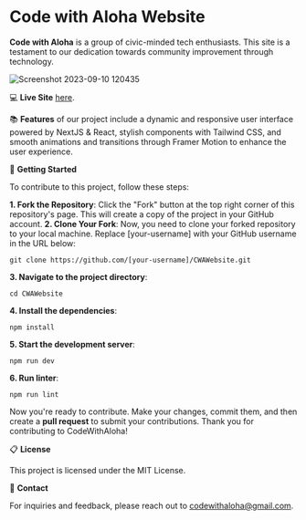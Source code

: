 # Code with Aloha Website

**Code with Aloha** is a group of civic-minded tech enthusiasts. This site is a testament to our dedication towards community improvement through technology.

![Screenshot 2023-09-10 120435](https://github.com/CodeWithAloha/CWAWebsite/assets/113944962/f32b6d02-037c-4d23-910b-83a21fd2ab38)

:computer: **Live Site** [here](https://codewithaloha.github.io/CWAWebsite/).

:books: **Features** of our project include a dynamic and responsive user interface powered by NextJS & React, stylish components with Tailwind CSS, and smooth animations and transitions through Framer Motion to enhance the user experience.

🚀 **Getting Started**

To contribute to this project, follow these steps:


**1. Fork the Repository**: Click the "Fork" button at the top right corner of this repository's page. This will create a copy of the project in your GitHub account.
**2. Clone Your Fork**: Now, you need to clone your forked repository to your local machine. Replace [your-username] with your GitHub username in the URL below:

```Node
git clone https://github.com/[your-username]/CWAWebsite.git
```

**3. Navigate to the project directory**:

```Node
cd CWAWebsite
```

**4. Install the dependencies**:

```Node
npm install
```

**5. Start the development server**:

```Node
npm run dev
```

**6. Run linter**:

```Node
npm run lint
```

Now you're ready to contribute. Make your changes, commit them, and then create a **pull request** to submit your contributions. Thank you for contributing to CodeWithAloha!

:clipboard: **License**

This project is licensed under the MIT License.

:speech_balloon: **Contact**

For inquiries and feedback, please reach out to [codewithaloha@gmail.com](mailto:your-email@email.com).
